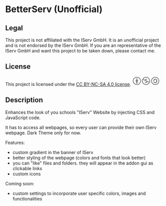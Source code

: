 # BetterServ (Unofficial)

## Legal
This project is not affiliated with the IServ GmbH. It is an unofficial project and is not endorsed by the IServ GmbH.
If you are an representative of the IServ GmbH and want this project to be taken down, please contact me.

## License
This project is licensed under the [CC BY-NC-SA 4.0 license](https://creativecommons.org/licenses/by-nc-sa/4.0/).
![CC BY-NC-SA](./by-nc-sa.png)

## Description
Enhances the look of you schools  "IServ" Website by injecting CSS and JavaScript code.

It has to access all webpages, so every user can provide their own IServ webpage.
Dark Theme only for now.

Features:
- custom gradient in the banner of IServ
- better styling of the webpage (colors and fonts that look better)
- you can "like" files and folders. they will appear in the addon gui as clickable links
- custom icons

Coming soon:
- custom settings to incorporate user specific colors, images and functionalities
